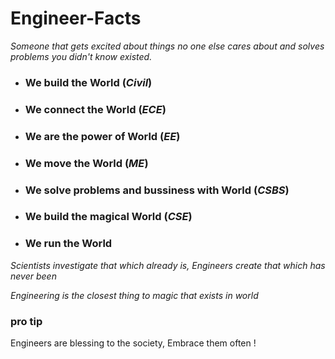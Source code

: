 # Engineer-Facts 
*Someone that gets excited about things no one else cares about and solves problems you didn't know existed.*
 
 
 
 

 -  ### We build the World (*Civil*)
  - ### We connect the World (*ECE*)
  - ### We are the power of World (*EE*)
  - ### We move the World (*ME*)
  - ### We solve problems and bussiness with World (*CSBS*)
  - ### We build the magical World (*CSE*)
   - ### We run the World


*Scientists investigate that which already is, Engineers create that which has never been*

*Engineering is the closest thing to magic that exists in world*

### pro tip

Engineers are blessing to the society, Embrace them often !


 
